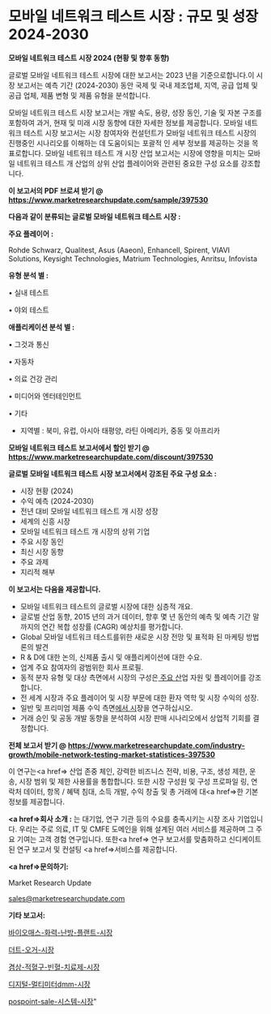 # 모바일 네트워크 테스트 시장 : 규모 및 성장 2024-2030

<strong>모바일 네트워크 테스트 시장 2024 (현황 및 향후 동향)</strong>

글로벌 모바일 네트워크 테스트 시장에 대한 보고서는 2023 년을 기준으로합니다.이 시장 보고서는 예측 기간 (2024-2030) 동안 국제 및 국내 제조업체, 지역, 공급 업체 및 공급 업체, 제품 변형 및 제품 유형을 분석합니다.

모바일 네트워크 테스트 시장 보고서는 개발 속도, 용량, 성장 동인, 기술 및 자본 구조를 포함하여 과거, 현재 및 미래 시장 동향에 대한 자세한 정보를 제공합니다. 모바일 네트워크 테스트 시장 보고서는 시장 참여자와 컨설턴트가 모바일 네트워크 테스트 시장의 진행중인 시나리오를 이해하는 데 도움이되는 포괄적 인 세부 정보를 제공하는 것을 목표로합니다. 모바일 네트워크 테스트 개 시장 산업 보고서는 시장에 영향을 미치는 모바일 네트워크 테스트 개 산업의 상위 산업 플레이어와 관련된 중요한 구성 요소를 강조합니다.



<strong>이 보고서의 PDF 브로셔 받기 @ <a href=https://www.marketresearchupdate.com/sample/397530>https://www.marketresearchupdate.com/sample/397530</a></strong>



<strong>다음과 같이 분류되는 글로벌 모바일 네트워크 테스트 시장 :</strong>



<strong>주요 플레이어 :</strong>

Rohde Schwarz, Qualitest, Asus (Aaeon), Enhancell, Spirent, VIAVI Solutions, Keysight Technologies, Matrium Technologies, Anritsu, Infovista



<strong>유형 분석 별 :</strong>

• 실내 테스트

• 야외 테스트



<strong>애플리케이션 분석 별 :</strong>

• 그것과 통신

• 자동차

• 의료 건강 관리

• 미디어와 엔터테인먼트

• 기타

<ul>
  <li>지역별 : 북미, 유럽, 아시아 태평양, 라틴 아메리카, 중동 및 아프리카</li>
</ul>


<strong>모바일 네트워크 테스트 보고서에서 할인 받기 @ <a href=https://www.marketresearchupdate.com/discount/397530>https://www.marketresearchupdate.com/discount/397530</a></strong>



<strong>글로벌 모바일 네트워크 테스트 시장 보고서에서 강조된 주요 구성 요소 :</strong>
<ul>
  <li>시장 현황 (2024)</li>
  <li>수익 예측 (2024-2030)</li>
  <li>전년 대비 모바일 네트워크 테스트 개 시장 성장</li>
  <li>세계의 신흥 시장</li>
  <li>모바일 네트워크 테스트 개 시장의 상위 기업</li>
  <li>주요 시장 동인</li>
  <li>최신 시장 동향</li>
  <li>주요 과제</li>
  <li>지리적 해부</li>
</ul>


<strong>이 보고서는 다음을 제공합니다.</strong>
<ul>
  <li>모바일 네트워크 테스트의 글로벌 시장에 대한 심층적 개요.</li>
  <li>글로벌 산업 동향, 2015 년의 과거 데이터, 향후 몇 년 동안의 예측 및 예측 기간 말까지의 연간 복합 성장률 (CAGR) 예상치를 평가합니다.</li>
  <li>Global 모바일 네트워크 테스트를위한 새로운 시장 전망 및 표적화 된 마케팅 방법론의 발견</li>
  <li>R &amp; D에 대한 논의, 신제품 출시 및 애플리케이션에 대한 수요.</li>
  <li>업계 주요 참여자의 광범위한 회사 프로필.</li>
  <li>동적 분자 유형 및 대상 측면에서 시장의 구성은<a href=> 주요 산</a>업 자원 및 플레이어를 강조합니다.</li>
  <li>전 세계 시장과 주요 플레이어 및 시장 부문에 대한 환자 역학 및 시장 수익의 성장.</li>
  <li>일반 및 프리미엄 제품 수익 측면<a href=>에서 시</a>장을 연구하십시오.</li>
  <li>거래 승인 및 공동 개발 동향을 분석하여 시장 판매 시나리오에서 상업적 기회를 결정합니다.</li>
</ul>



<strong>전체 보고서 받기 @ <a href=https://www.marketresearchupdate.com/industry-growth/mobile-network-testing-market-statistices-397530>https://www.marketresearchupdate.com/industry-growth/mobile-network-testing-market-statistices-397530</a></strong>

이 연구는<a href=> 산업 존중</a> 체인, 강력한 비즈니스 전략, 비용, 구조, 생성 제한, 운송, 시장 범위 및 제한 사용률을 통합합니다. 또한 시장 구성원 및 구성 프로파일 링, 연락처 데이터, 항목 / 혜택 침대, 소득 개발, 수익 창출 및 총 거래에 대<a href=>한 기본 </a>정보를 제공합니다.



<strong><a href=>회사 소</a>개 :</strong>
는 대기업, 연구 기관 등의 수요를 충족시키는 시장 조사 기업입니다. 우리는 주로 의료, IT 및 CMFE 도메인을 위해 설계된 여러 서비스를 제공하며 그 주요 기여는 고객 경험 연구입니다. 또한<a href=> 연구 보</a>고서를 맞춤화하고 신디케이트 된 연구 보고서 및 컨설팅 <a href=>서비스</a>를 제공합니다.



<strong><a href=>문의하기:</a></strong>

Market Research Update

sales@marketresearchupdate.com



<strong>기타 보고서:</strong>

<a href=https://www.linkedin.com/pulse/바이오매스-화력-난방-플랜트-시장-현재-및-미래-성장-2029/>바이오매스-화력-난방-플랜트-시장</a>

<a href=https://www.linkedin.com/pulse/더트-오거-시장-세분화-연구-및-목표-고객2029년-analytics-avenue-adventures-24-ana-xb0zf/>더트-오거-시장</a>

<a href=https://www.linkedin.com/pulse/겸상-적혈구-빈혈-치료제-시장-동향-및-성장-전망-market-matrix-musings-analysis-ti4mf/>겸상-적혈구-빈혈-치료제-시장</a>

<a href=https://www.linkedin.com/pulse/디지털-멀티미터dmm-시장-경쟁-분석-및-성장-잠재력-2030-survey-spotlight-pro-24-analysis-jeozf/>디지털-멀티미터dmm-시장</a>

<a href=https://www.linkedin.com/pulse/pospoint-sale-시스템-시장-경쟁-분석-및-성장-잠재력-2029-3bjjf/>pospoint-sale-시스템-시장</a>"
